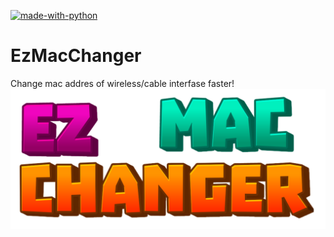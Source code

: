 [![made-with-python](https://img.shields.io/badge/Made%20with-Python-1f425f.svg)](https://www.python.org/)

# EzMacChanger
Change mac addres of wireless/cable interfase faster! 
![alt text](https://github.com/W0lfL4bs/EzMacChanger/blob/master/EzMacChanger_Logo.png) 
